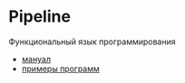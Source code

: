 # Pipeline
Функциональный язык программирования
- [мануал](./manual.md)
- [примеры программ](./Pipeline/zProg)
